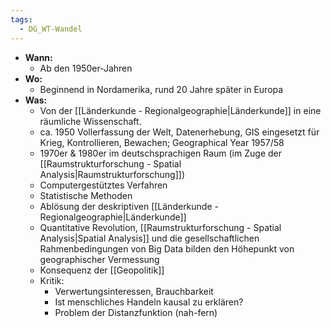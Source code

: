 ```yaml
---
tags:
  - DG_WT-Wandel
---
```


- **Wann:**
	- Ab den 1950er-Jahren
- **Wo:**
	- Beginnend in Nordamerika, rund 20 Jahre später in Europa
- **Was:**
	- Von der [[Länderkunde - Regionalgeographie|Länderkunde]] in eine räumliche Wissenschaft.
	- ca. 1950 Vollerfassung der Welt, Datenerhebung, GIS eingesetzt für Krieg, Kontrollieren, Bewachen; Geographical Year 1957/58
	- 1970er & 1980er im deutschsprachigen Raum (im Zuge der [[Raumstrukturforschung - Spatial Analysis|Raumstrukturforschung]])
	- Computergestütztes Verfahren
	- Statistische Methoden
	- Ablösung der deskriptiven [[Länderkunde - Regionalgeographie|Länderkunde]]
	- Quantitative Revolution, [[Raumstrukturforschung - Spatial Analysis|Spatial Analysis]] und die gesellschaftlichen Rahmenbedingungen von Big Data bilden den Höhepunkt von geographischer Vermessung
	- Konsequenz der [[Geopolitik]]
	- Kritik:
		- Verwertungsinteressen, Brauchbarkeit
		- Ist menschliches Handeln kausal zu erklären?
		- Problem der Distanzfunktion (nah-fern)
